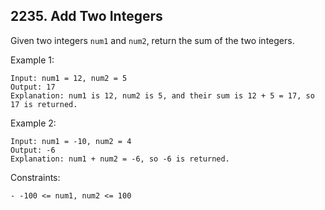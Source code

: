 ## 2235. Add Two Integers

Given two integers `num1` and `num2`, return the sum of the two integers.

Example 1:

```
Input: num1 = 12, num2 = 5
Output: 17
Explanation: num1 is 12, num2 is 5, and their sum is 12 + 5 = 17, so 17 is returned.
```

Example 2:

```
Input: num1 = -10, num2 = 4
Output: -6
Explanation: num1 + num2 = -6, so -6 is returned.
```

Constraints:

```
- -100 <= num1, num2 <= 100
```
